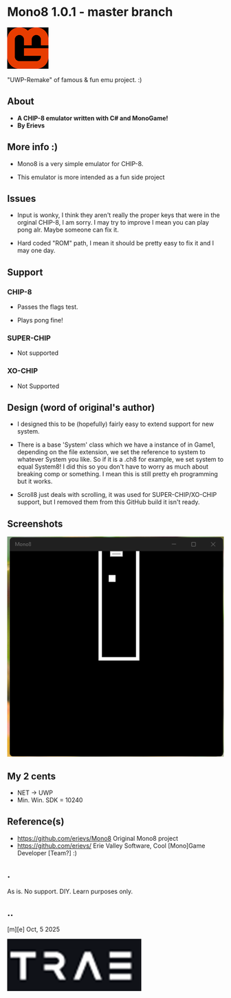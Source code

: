 # Mono8 1.0.1 - master branch 
![Logo](Images/logo.png)

"UWP-Remake" of famous & fun emu project. :)


## About

- **A CHIP-8 emulator written with C# and MonoGame!**
- **By Erievs** 

## More info :)

- Mono8 is a very simple emulator for CHIP-8. 
    
- This emulator is more intended as a fun side project  

## Issues

- Input is wonky, I think they aren't really the proper keys
  that were in the orginal CHIP-8, I am sorry. I may try to
  improve I mean you can play pong alr. Maybe someone can fix it.

- Hard coded "ROM" path, I mean it should be pretty easy to fix it
  and I may one day.
      
## Support

### CHIP-8

- Passes the flags test.

- Plays pong fine!

### SUPER-CHIP

- Not supported
    
### XO-CHIP

- Not Supported
    
## Design (word of original's author)

- I designed this to be (hopefully) fairly easy to extend support for new system.
    
- There is a base 'System' class which we have a instance of in Game1, depending
on the file extension, we set the reference to system to whatever System you like. 
So if it is a .ch8 for example, we set system to equal System8! 
I did this so you don't have to worry as much about breaking comp or something. 
I mean this is still pretty eh programming but it works. 

- Scroll8 just deals with scrolling, it was used for SUPER-CHIP/XO-CHIP support,
but I removed them from this GitHub build it isn't ready.
    

## Screenshots
![W11](Images/sshot01.png)


## My 2 cents
-  NET -> UWP
- Min. Win. SDK = 10240 


## Reference(s)
- https://github.com/erievs/Mono8 Original Mono8 project
- https://github.com/erievs/ Erie Valley Software, Cool [Mono]Game Developer [Team?] :)


## .
As is. No support. DIY. Learn purposes only.


## ..
[m][e] Oct, 5 2025

![Logo](Images/footer.png)
